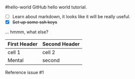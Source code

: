 #hello-world
GitHub hello world tutorial.

- [ ] Learn about markdown, it looks like it will be really useful.
- [x] ~~Set up some ssh keys~~

... hmmm, what else?

First Header | Second Header
------------ | -------------
cell 1 | cell 2
Mental | second

Reference issue #1

